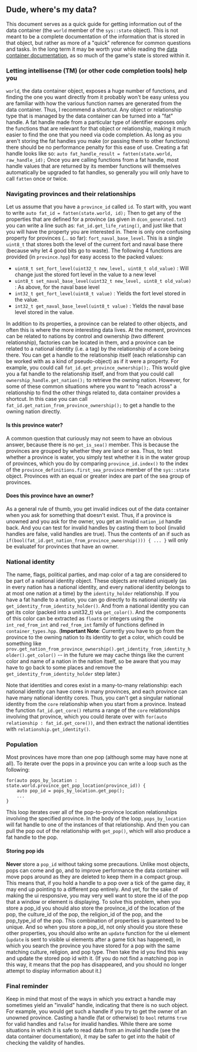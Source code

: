 ## Dude, where's my data?

This document serves as a quick guide for getting information out of the data container (the `world` member of the `sys::state` object). This is not meant to be a complete documentation of the information that is stored in that object, but rather as more of a "quick" reference for common questions and tasks. In the long term it may be worth your while reading the [data container documentation](https://github.com/schombert/DataContainer), as so much of the game's state is stored within it.

### Letting intellisense (TM) (or other code completion tools) help you

`world`, the data container object, exposes a huge number of functions, and finding the one you want directly from it probably won't be easy unless you are familiar with how the various function names are generated from the data container. Thus, I recommend a shortcut. Any object or relationship type that is managed by the data container can be turned into a "fat" handle. A fat handle made from a particular type of identifier exposes only the functions that are relevant for that object or relationship, making it much easier to find the one that you need via code completion. As long as you aren't storing the fat handles you make (or passing them to other functions) there should be no performance penalty for this ease of use. Creating a fat handle looks like so: `auto fat_handle_result = fatten(state.world, raw_handle_id);` Once you are calling functions from a fat handle, most handle values that are returned by its member functions will themselves automatically be upgraded to fat handles, so generally you will only have to call `fatten` once or twice.

### Navigating provinces and their relationships

Let us assume that you have a `province_id` called `id`. To start with, you want to write `auto fat_id = fatten(state.world, id);` Then to get any of the properties that are defined for a province (as given in `dcon_generated.txt`) you can write a line such as: `fat_id.get_life_rating()`, and just like that you will have the property you are interested in. There is only one confusing property for provinces (... so far): `fort_naval_base_level`. This is a single `uint8_t` that stores both the level of the current fort and naval base there (because why let 4 good bits go to waste). The following 4 functions are provided (in `province.hpp`) for easy access to the packed values:

- `uint8_t set_fort_level(uint32_t new_level, uint8_t old_value)` : Will change just the stored fort level in the value to a new level
- `uint8_t set_naval_base_level(uint32_t new_level, uint8_t old_value)` : As above, for the naval base level
- `int32_t get_fort_level(uint8_t value)` : Yields the fort level stored in the value.
- `int32_t get_naval_base_level(uint8_t value)` : Yields the naval base level stored in the value.

In addition to its properties, a province can be related to other objects, and often this is where the more interesting data lives. At the moment, provinces can be related to nations by control and ownership (two different relationship), factories can be located in them, and a province can be related to a national identity (i.e. a tag) by the relationship of a core being there. You can get a handle to the relationship itself (each relationship can be worked with as a kind of pseudo-object) as if it were a property. For example, you could call `fat_id.get_province_ownership();`. This would give you a fat handle to the relationship itself, and from that you could call `ownership_handle.get_nation();` to retrieve the owning nation. However, for some of these common situations where you want to "reach across" a relationship to find the other things related to, data container provides a shortcut. In this case you can call `fat_id.get_nation_from_province_ownership();` to get a handle to the owning nation directly.

#### Is this province water?

A common question that curiously may not seem to have an obvious answer, because there is no `get_is_sea()` member. This is because the provinces are grouped by whether they are land or sea. Thus, to test whether a province is water, you simply test whether it is in the water group of provinces, which you do by comparing `province_id.index()` to the index of the `province_definitions.first_sea_province` member of the `sys::state` object. Provinces with an equal or greater index are part of the sea group of provinces.

#### Does this province have an owner?

As a general rule of thumb, you get invalid indices out of the data container when you ask for something that doesn't exist. Thus, if a province is unowned and you ask for the owner, you get an invalid `nation_id` handle back. And you can test for invalid handles by casting them to bool (invalid handles are false, valid handles are true). Thus the contents of an if such as `if(bool(fat_id.get_nation_from_province_ownership())) { ... }` will only be evaluatef for provinces that have an owner.

### National identity

The name, flags, political parties, and map color of a tag are considered to be part of a national identity object. These objects are related uniquely (as in every nation has a national identity, and every national identity belongs to at most one nation at a time) by the `identity_holder` relationship. If you have a fat handle to a nation, you can go directly to its national identity via `get_identity_from_identity_holder()`. And from a national identity you can get its color (packed into a unit32_t) via `get_color()`. And the components of this color can be extracted as `float`s or integers using the `int_red_from_int` and `red_from_int` family of functions defined in `container_types.hpp`. (**Important Note**: Currently you have to go from the province to the owning nation to its identity to get a color, which could be something like `prov.get_nation_from_province_ownership().get_identity_from_identity_holder().get_color()` -- in the future we may cache things like the current color and name of a nation in the nation itself, so be aware that you may have to go back to some places and remove the `get_identity_from_identity_holder` step later.)

Note that identities and cores exist in a many-to-many relationship: each national identity can have cores in many provinces, and each province can have many national identity cores. Thus, you can't get a singular national identity from the `core` relationship when you start from a province. Instead the function `fat_id.get_core()` returns a range of the `core` relationships involving that province, which you could iterate over with `for(auto relationship : fat_id.get_core())`, and then extract the national identities with `relationship.get_identity()`.


### Population

Most provinces have more than one pop (although some may have none at all). To iterate over the pops in a province you can write a loop such as the following:
```
for(auto pops_by_location : state.world.province_get_pop_location(province_id)) {
	auto pop_id = pops_by_location.get_pop();
	...
}
```
This loop iterates over all of the pop-to-province location relationships involving the specified province. In the body of the loop, `pops_by_location` will fat handle to one of the instances of that relationship. And then you can pull the pop out of the relationship with `get_pop()`, which will also produce a fat handle to the pop.

#### Storing pop ids

**Never** store a `pop_id` without taking some precautions. Unlike most objects, pops can come and go, and to improve performance the data container will move pops around as they are deleted to keep them in a compact group. This means that, if you hold a handle to a pop over a tick of the game day, it may end up pointing to a different pop entirely. And yet, for the sake of making the ui responsive, you may very well want to store the id of the pop that a window or element is displaying. To solve this problem, when you store a pop_id you should also store the province_id of the location of the pop, the culture_id of the pop, the religion_id of the pop, and the pop_type_id of the pop. This combination of properties is guaranteed to be unique. And so when you store a pop_id, not only should you store these other properties, you should also write an `update` function for the ui element (`update` is sent to visible ui elements after a game tick has happened), in which you search the province you have stored for a pop with the same matching culture, religion, and pop type. Then take the id you find this way and update the stored pop id with it. (If you do not find a matching pop in this way, it means that the pop has disappeared, and you should no longer attempt to display information about it.)

### Final reminder

Keep in mind that most of the ways in which you extract a handle may sometimes yield an "invalid" handle, indicating that there is no such object. For example, you would get such a handle if you try to get the owner of an unowned province. Casting a handle (fat or otherwise) to `bool` returns `true` for valid handles and `false` for invalid handles. While there are some situations in which it is safe to read data from an invalid handle (see the data container documentation), it may be safer to get into the habit of checking the validity of handles.
